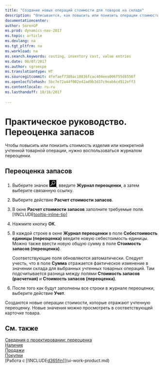 ```yaml
---
title: "Создание новых операций стоимости для товаров на складе"
description: "Описывается, как повысить или понизить операции стоимости одного или нескольких товаров в запасах путем учета текущей вычисленной стоимости."
documentationcenter: 
author: SorenGP
ms.prod: dynamics-nav-2017
ms.topic: article
ms.devlang: na
ms.tgt_pltfrm: na
ms.workload: na
ms.search.keywords: costing, inventory cost, value entries
ms.date: 08/07/2017
ms.author: sgroespe
ms.translationtype: HT
ms.sourcegitcommit: 4fefaef7380ac10836fcac404eea006f55d8556f
ms.openlocfilehash: 5bc7e72a44f002e42ad9b3d37c9eab6cd512eff3
ms.contentlocale: ru-ru
ms.lasthandoff: 10/16/2017

---
```

# <a name="how-to-revalue-inventory"></a>Практическое руководство. Переоценка запасов
Чтобы повысить или понизить стоимость изделия или конкретной учтенной товарной операции, нужно воспользоваться журналом переоценки.

## <a name="to-revalue-inventory"></a>Переоценка запасов
1. Выберите значок ![Поиск страницы или отчета](media/ui-search/search_small.png "Значок поиска страницы или отчета"), введите **Журнал переоценки**, а затем выберите связанную ссылку.
2. Выберите действие **Расчет стоимости запасов**.
3. В окне **Расчет стоимости запасов** заполните требуемые поля. [!INCLUDE[tooltip-inline-tip](includes/tooltip-inline-tip_md.md)]
4. Нажмите кнопку **ОК**.
5. В каждой строке в окне **Журнал переоценки** в поле **Себестоимость единицы (переоценка)** введите новую себестоимость единицы. Можно также ввести новую общую сумму в поле **Стоимость запасов (переоценка)**.

    Соответствующие поля обновляются автоматически. Следует учесть, что в поле **Сумма** отражается фактическое изменение в значении склада для выбранных учтенных товарных операций. Там подсчитывается разница между полями **Стоимость запасов (расчетная)** и **Стоимость запасов (переоценка)**.
6. После того как будут заполнены все строки в журнале переоценки, выберите действие **Учет**.

Создаются новые операции стоимости, которые отражают учтенную переоценку. Новые значения можно просмотреть в соответствующей карточке товара.

## <a name="see-also"></a>См. также
[Сведения о проектировании: переоценка](design-details-revaluation.md)  
[Наличие](inventory-manage-inventory.md)  
[Продажи](sales-manage-sales.md)  
[Покупки](purchasing-manage-purchasing.md)  
[Работа с [!INCLUDE[d365fin](includes/d365fin_md.md)]](ui-work-product.md)


